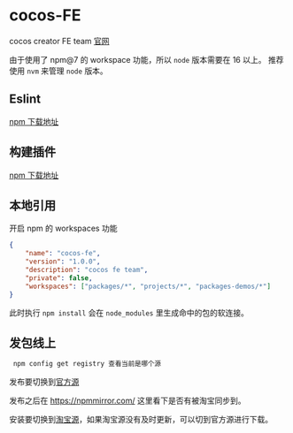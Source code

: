 # cocos-FE

cocos creator FE team [官网](https://cocos-creator.github.io/fe-team/)

由于使用了 npm@7 的 workspace 功能，所以 `node` 版本需要在 16 以上。 推荐使用 `nvm` 来管理 `node` 版本。

## Eslint

[npm 下载地址](https://www.npmjs.com/package/@cocos-fe/eslint-config)

## 构建插件

[ npm 下载地址 ](https://www.npmjs.com/package/@cocos-fe/hello-build)

## 本地引用

开启 npm 的 workspaces 功能

```json
{
    "name": "cocos-fe",
    "version": "1.0.0",
    "description": "cocos fe team",
    "private": false,
    "workspaces": ["packages/*", "projects/*", "packages-demos/*"]
}
```

此时执行 `npm install` 会在 `node_modules` 里生成命中的包的软连接。

## 发包线上

```bash
 npm config get registry 查看当前是哪个源
```

发布要切换到[官方源](https://registry.npmjs.org)

发布之后在 https://npmmirror.com/ 这里看下是否有被淘宝同步到。

安装要切换到[淘宝源](https://registry.npmmirror.com)，如果淘宝源没有及时更新，可以切到官方源进行下载。
